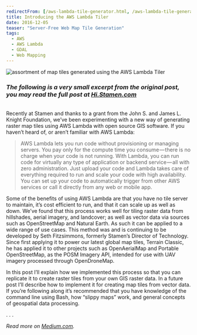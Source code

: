 ```yaml
---
redirectFrom: [/aws-lambda-tile-generator.html, /aws-lambda-tile-generator/]
title: Introducing the AWS Lambda Tiler
date: 2016-12-05
teaser: "Server-Free Web Map Tile Generation"
tags:
  - AWS
  - AWS Lambda
  - GDAL
  - Web Mapping
---
```


![assortment of map tiles generated using the AWS Lambda Tiler](/img/aws-lambda-tiler.png)

### _The following is a very small excerpt from the original post, you may read the full post at  [Hi.Stamen.com](https://hi.stamen.com/stamen-aws-lambda-tiler-blog-post-76fc1138a145)_

<br />
Recently at Stamen and thanks to a grant from the John S. and James L. Knight Foundation, we’ve been experimenting with a new way of generating raster map tiles using AWS Lambda with open source GIS software. If you haven’t heard of, or aren’t familiar with AWS Lambda:

> AWS Lambda lets you run code without provisioning or managing servers. You pay only for the compute time you consume — there is no charge when your code is not running. With Lambda, you can run code for virtually any type of application or backend service — all with zero administration. Just upload your code and Lambda takes care of everything required to run and scale your code with high availability. You can set up your code to automatically trigger from other AWS services or call it directly from any web or mobile app.

Some of the benefits of using AWS Lambda are that you have no tile server to maintain, it’s cost efficient to run, and that it can scale up as well as down. We’ve found that this process works well for tiling raster data from hillshades, aerial imagery, and landcover; as well as vector data via sources such as OpenStreetMap and Natural Earth. As such it can be applied to a wide range of use cases. This method was and is continuing to be developed by Seth Fitzsimmons, formerly Stamen’s Director of Technology. Since first applying it to power our latest global map tiles, Terrain Classic, he has applied it to other projects such as OpenAerialMap and Portable OpenStreetMap, as the POSM Imagery API, intended for use with UAV imagery processed through OpenDroneMap.

In this post I’ll explain how we implemented this process so that you can replicate it to create raster tiles from your own GIS raster data. In a future post I’ll describe how to implement it for creating map tiles from vector data. If you’re following along it’s recommended that you have knowledge of the command line using Bash, how “slippy maps” work, and general concepts of geospatial data processing.

. . .

_Read more on [Medium.com](https://hi.stamen.com/stamen-aws-lambda-tiler-blog-post-76fc1138a145)._
